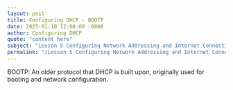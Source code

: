 ```yaml
---
layout: post
title: Configuring DHCP - BOOTP
date: 2025-01-10 12:00:00 -0000
author: Configuring DHCP
quote: "content here"
subject: "Lesson 5 Configuring Network Addressing and Internet Connections"
permalink: "/Lesson 5 Configuring Network Addressing and Internet Connections/Configuring DHCP/Configuring DHCP - BOOTP"
---
```


BOOTP: An older protocol that DHCP is built upon, originally used for booting and network configuration.
